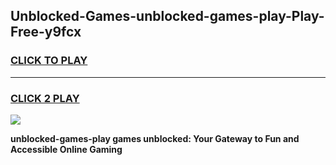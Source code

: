 
## Unblocked-Games-unblocked-games-play-Play-Free-y9fcx
<h3>
<a href="https://premium76.site?title=unblocked-games-play&ref=09A">CLICK TO PLAY</a></h3>
<hr>

<h3>
<a href="https://premium76.site?title=unblocked-games-play&ref=09A">CLICK 2 PLAY</a>
  
</h3>

<a href="https://premium76.site?title=unblocked-games-play&ref=09A"><img src="https://clearcache.store/games.png"></a>


**unblocked-games-play games unblocked: Your Gateway to Fun and Accessible Online Gaming**
